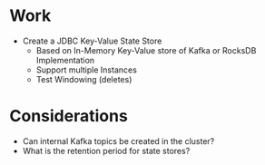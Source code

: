 # Work

- Create a JDBC Key-Value State Store
  - Based on In-Memory Key-Value store of Kafka or RocksDB Implementation
  - Support multiple Instances
  - Test Windowing (deletes)

# Considerations

- Can internal Kafka topics be created in the cluster?
- What is the retention period for state stores?
